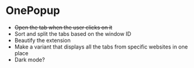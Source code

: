 # OnePopup

* ~~Open the tab when the user clicks on it~~
* Sort and split the tabs based on the window ID
* Beautify the extension
* Make a variant that displays all the tabs from specific websites in one place
* Dark mode?

